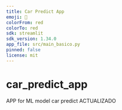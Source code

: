 ```yaml
---
title: Car Predict App
emoji: 🏢
colorFrom: red
colorTo: red
sdk: streamlit
sdk_version: 1.34.0
app_file: src/main_basico.py
pinned: false
license: mit
---
```



# car_predict_app
APP for ML model car predict ACTUALIZADO


